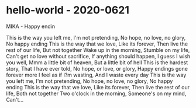 # hello-world - 2020-0621

MIKA - Happy endin

This is the way you left me,
I'm not pretending,
No hope, no love, no glory,
No happy ending
This is the way that we love,
Like its forever,
Then live the rest of our life,
But not together
Wake up in the morning,
Stumble on my life,
Can't get no love without sacrifice,
If anything should happen,
I guess I wish you well,
Mmm a little bit of heaven,
But a little bit of hell
This is the hardest story,
That I have ever told,
No hope, or love, or glory,
Happy endings gone forever more
I feel as if I?m wasting,
And I waste every day
This is the way you left me,
I'm not pretending,
No hope, no love, no glory,
No happy ending
This is the way that we love,
Like its forever,
Then live the rest of our life,
Both not together
Two o'clock in the morning,
Someone's on my mind,
Can't…
